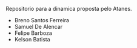 Repositorio para a dinamica proposta pelo Atanes.

- Breno Santos Ferreira
- Samuel De Alencar
- Felipe Barboza
- Kelson Batista
